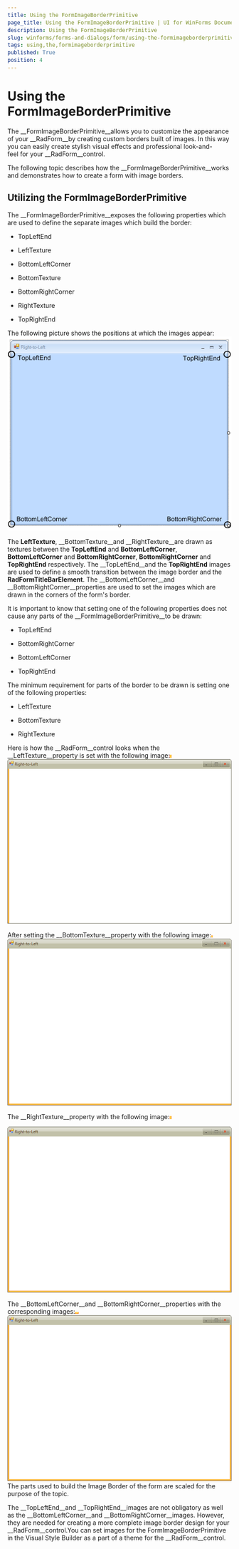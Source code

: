 ```yaml
---
title: Using the FormImageBorderPrimitive
page_title: Using the FormImageBorderPrimitive | UI for WinForms Documentation
description: Using the FormImageBorderPrimitive
slug: winforms/forms-and-dialogs/form/using-the-formimageborderprimitive
tags: using,the,formimageborderprimitive
published: True
position: 4
---
```


# Using the FormImageBorderPrimitive



The __FormImageBorderPrimitive__allows you to customize the appearance of your __RadForm__by creating custom borders built of images. In this way you can easily create stylish visual effects and professional look-and-feel for your __RadForm__control.

The following topic describes how the __FormImageBorderPrimitive__works and demonstrates how to create a form with image borders.

## Utilizing the FormImageBorderPrimitive

The __FormImageBorderPrimitive__exposes the following properties which are used to define the separate images which build the border:

* TopLeftEnd

* LeftTexture

* BottomLeftCorner

* BottomTexture

* BottomRightCorner

* RightTexture

* TopRightEnd

The following picture shows the positions at which the images appear:![forms-and-dialogs-form-using-the-formimageborderprimitive 001](images/forms-and-dialogs-form-using-the-formimageborderprimitive001.png)

The __LeftTexture__, __BottomTexture__and __RightTexture__are drawn as textures between the __TopLeftEnd__ and __BottomLeftCorner__, __BottomLeftCorner__ and __BottomRightCorner__, __BottomRightCorner__ and __TopRightEnd__ respectively. The __TopLeftEnd__and the __TopRightEnd__ images are used to define a smooth transition between the image border and the __RadFormTitleBarElement__. The __BottomLeftCorner__and __BottomRightCorner__properties are used to set the images which are drawn in the corners of the form's border.

It is important to know that setting one of the following properties does not cause any parts of the __FormImageBorderPrimitive__to be drawn:

* TopLeftEnd

* BottomRightCorner

* BottomLeftCorner

* TopRightEnd

The minimum requirement for parts of the border to be drawn is setting one of the following properties:

* LeftTexture

* BottomTexture

* RightTexture



Here is how the __RadForm__control looks when the __LeftTexture__property is set with the following image:![forms-and-dialogs-form-using-the-formimageborderprimitive 002](images/forms-and-dialogs-form-using-the-formimageborderprimitive002.bmp)![forms-and-dialogs-form-using-the-formimageborderprimitive 003](images/forms-and-dialogs-form-using-the-formimageborderprimitive003.png)

After setting the __BottomTexture__property with the following image:![forms-and-dialogs-form-using-the-formimageborderprimitive 004](images/forms-and-dialogs-form-using-the-formimageborderprimitive004.bmp)![forms-and-dialogs-form-using-the-formimageborderprimitive 005](images/forms-and-dialogs-form-using-the-formimageborderprimitive005.png)



The __RightTexture__property with the following image:![forms-and-dialogs-form-using-the-formimageborderprimitive 006](images/forms-and-dialogs-form-using-the-formimageborderprimitive006.bmp)

![forms-and-dialogs-form-using-the-formimageborderprimitive 007](images/forms-and-dialogs-form-using-the-formimageborderprimitive007.png)

The __BottomLeftCorner__and __BottomRightCorner__properties with the corresponding images:![forms-and-dialogs-form-using-the-formimageborderprimitive 008](images/forms-and-dialogs-form-using-the-formimageborderprimitive008.bmp)![forms-and-dialogs-form-using-the-formimageborderprimitive 010](images/forms-and-dialogs-form-using-the-formimageborderprimitive010.bmp)![forms-and-dialogs-form-using-the-formimageborderprimitive 009](images/forms-and-dialogs-form-using-the-formimageborderprimitive009.png)The parts used to build the Image Border of the form are scaled for the purpose of the topic.

The __TopLeftEnd__and __TopRightEnd__images are not obligatory as well as the __BottomLeftCorner__and __BottomRightCorner__images. However, they are needed for creating a more complete image border design for your __RadForm__control.You can set images for the FormImageBorderPrimitive in the Visual Style Builder as a part of a theme for the __RadForm__control.
